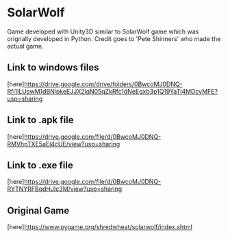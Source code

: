 # SolarWolf
Game developed with Unity3D similar to SolarWolf game which was orignally developed in Python. 
Credit goes to 'Pete Shinners' who made the actual game.


## Link to windows files
[here]https://drive.google.com/drive/folders/0BwcoMJ0DNQ-Rfi1ILUswM1dBNlpkeEJJX2lqN05qZkRfc1dNeEgxb3p1Q19YaTl4MDcyMFE?usp=sharing

## Link to .apk file
[here]https://drive.google.com/file/d/0BwcoMJ0DNQ-RMVhpTXE5aEl4cUE/view?usp=sharing

## Link to .exe file
[here]https://drive.google.com/file/d/0BwcoMJ0DNQ-RYTNYRFBqdHJIc3M/view?usp=sharing

## Original Game
[here]https://www.pygame.org/shredwheat/solarwolf/index.shtml
